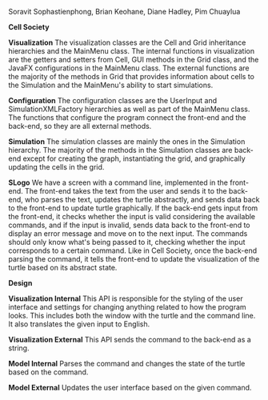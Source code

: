 Soravit Sophastienphong, Brian Keohane, Diane Hadley, Pim Chuaylua 

**Cell Society**

**Visualization**
The visualization classes are the Cell and Grid inheritance hierarchies and the MainMenu class. The internal functions in visualization are the getters and setters from Cell, GUI methods in the Grid class, and the JavaFX configurations in the MainMenu class. The external functions are the majority of the methods in Grid that provides information about cells to the Simulation and the MainMenu's ability to start simulations.

**Configuration**
The configuration classes are the UserInput and SimulationXMLFactory hierarchies as well as part of the MainMenu class. The functions that configure the program connect the front-end and the back-end, so they are all external methods.

**Simulation**
The simulation classes are mainly the ones in the Simulation hierarchy. The majority of the methods in the Simulation classes are back-end except for creating the graph, instantiating the grid, and graphically updating the cells in the grid.

**SLogo**
We have a screen with a command line, implemented in the front-end. The front-end takes the text from the user and sends it to the back-end, who parses the text, updates the turtle abstractly, and sends data back to the front-end to update turtle graphically. If the back-end gets input from the front-end, it checks whether the input is valid considering the available commands, and if the input is invalid, sends data back to the front-end to display an error message and move on to the next input. The commands should only know what's being passed to it, checking whether the input corresponds to a certain command. Like in Cell Society, once the back-end parsing the command, it tells the front-end to update the visualization of the turtle based on its abstract state.

**Design**

**Visualization Internal**
This API is responsible for the styling of the user interface and settings for changing anything related to how the program looks. This includes both the window with the turtle and the command line. It also translates the given input to English.

**Visualization External**
This API sends the command to the back-end as a string.

**Model Internal**
Parses the command and changes the state of the turtle based on the command.

**Model External**
Updates the user interface based on the given command.
